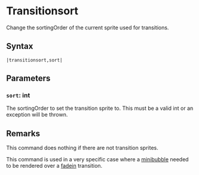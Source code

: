 # Transitionsort

Change the sortingOrder of the current sprite used for transitions.

## Syntax

````
|transitionsort,sort|
````

## Parameters

### `sort`: int

The sortingOrder to set the transition sprite to. This must be a valid int or an exception will be thrown.

## Remarks

This command does nothing if there are not transition sprites.

This command is used in a very specific case where a [minibubble](Minibubble.md) needed to be rendered over a [fadein](FadeIn.md) transition.
